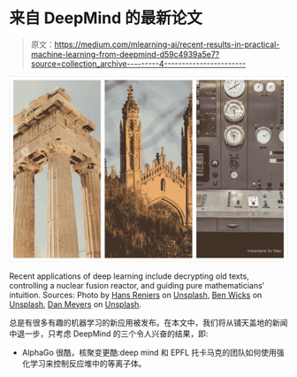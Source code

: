 # 来自 DeepMind 的最新论文

> 原文：<https://medium.com/mlearning-ai/recent-results-in-practical-machine-learning-from-deepmind-d59c4939a5e7?source=collection_archive---------4----------------------->

![](img/7d493e52ef6a1d8935726ba7f7770974.png)

Recent applications of deep learning include decrypting old texts, controlling a nuclear fusion reactor, and guiding pure mathematicians’ intuition. Sources: Photo by [Hans Reniers](https://unsplash.com/@hansreniers?utm_source=unsplash&utm_medium=referral&utm_content=creditCopyText) on [Unsplash](https://unsplash.com/s/photos/greece?utm_source=unsplash&utm_medium=referral&utm_content=creditCopyText), [Ben Wicks](https://unsplash.com/@profwicks?utm_source=unsplash&utm_medium=referral&utm_content=creditCopyText) on [Unsplash](https://unsplash.com/s/photos/trinity-college-cambridge?utm_source=unsplash&utm_medium=referral&utm_content=creditCopyText), [Dan Meyers](https://unsplash.com/@dmey503?utm_source=unsplash&utm_medium=referral&utm_content=creditCopyText) on [Unsplash](https://unsplash.com/s/photos/nuclear-physics?utm_source=unsplash&utm_medium=referral&utm_content=creditCopyText).

总是有很多有趣的机器学习的新应用被发布。在本文中，我们将从铺天盖地的新闻中退一步，只考虑 DeepMind 的三个令人兴奋的结果，即:

*   AlphaGo 很酷，核聚变更酷:deep mind 和 EPFL 托卡马克的团队如何使用强化学习来控制反应堆中的等离子体。
